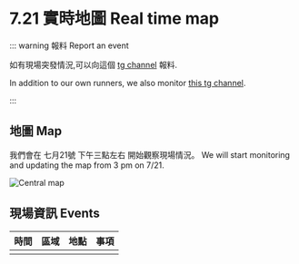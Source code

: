 # 7.21 實時地圖 Real time map

::: warning 報料 Report an event

如有現場突發情況,可以向這個 [tg channel](https://t.me/scottscout) 報料.  

In addition to our own runners, we also monitor [this tg channel](https://t.me/scottscout).

:::

## 地圖 Map

我們會在 七月21號 下午三點左右 開始觀察現場情況。  We will start monitoring and updating the map from 3 pm on 7/21.

![Central map](/image/map/721SouthornTamar-blank-grid.jpg)

## 現場資訊 Events

<Foldable>

| 時間 | 區域 | 地點 | 事項 |
|:---:|:---:|:----:|:----|
| | | | |

</Foldable>

